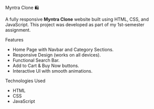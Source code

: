 Myntra Clone 🛍️

A fully responsive **Myntra Clone** website built using HTML, CSS, and JavaScript. This project was developed as part of my 1st-semester assignment.

Features
- Home Page with Navbar and Category Sections.
- Responsive Design (works on all devices).
- Functional Search Bar.
- Add to Cart & Buy Now buttons.
- Interactive UI with smooth animations.

Technologies Used
- HTML
- CSS
- JavaScript
